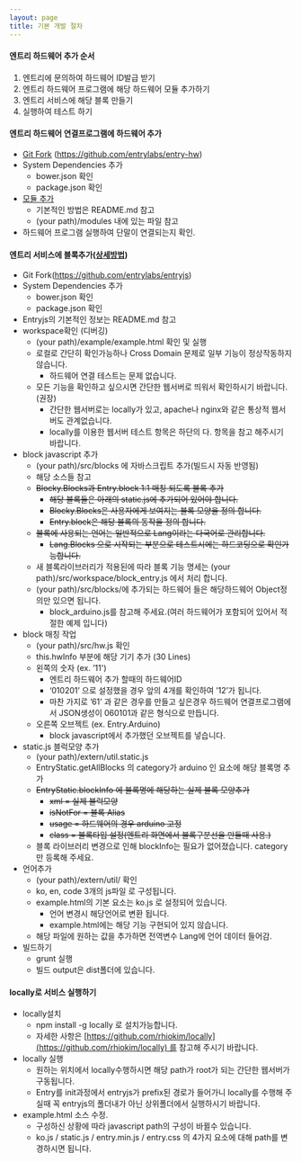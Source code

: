 ```yaml
---
layout: page
title: 기본 개발 절차
---
```


#### 엔트리 하드웨어 추가 순서
1. 엔트리에 문의하여 하드웨어 ID발급 받기
2. 엔트리 하드웨어 프로그램에 해당 하드웨어 모듈 추가하기
3. 엔트리 서비스에 해당 블록 만들기
4. 실행하여 테스트 하기


#### 엔트리 하드웨어 연결프로그램에 하드웨어 추가
* [Git Fork](https://github.com/entrylabs/entry-hw/wiki/Git-Fork-%EB%B0%A9%EB%B2%95) (https://github.com/entrylabs/entry-hw)
* System Dependencies 추가
    - bower.json 확인
    - package.json 확인
* [모듈 추가](https://github.com/entrylabs/entry-hw/wiki/%EB%AA%A8%EB%93%88-%EC%B6%94%EA%B0%80)
    - 기본적인 방법은 README.md 참고
    - (your path)/modules 내에 있는 파일 참고
* 하드웨어 프로그램 실행하여 단말이 연결되는지 확인.  

#### 엔트리 서비스에 블록추가([상세방법](https://github.com/entrylabs/entry-hw/wiki/%EB%B8%94%EB%A1%9D%EC%B6%94%EA%B0%80))  
* Git Fork(https://github.com/entrylabs/entryjs)
* System Dependencies 추가
    - bower.json 확인
    - package.json 확인
* Entryjs의 기본적인 정보는 README.md 참고
* workspace확인 (디버깅)
    - (your path)/example/example.html 확인 및 실행
    - 로컬로 간단히 확인가능하나 Cross Domain 문제로 일부 기능이 정상작동하지 않습니다.
        - 하드웨어 연결 테스트는 문제 없습니다.
    - 모든 기능을 확인하고 싶으시면 간단한 웹서버로 띄워서 확인하시기 바랍니다.(권장)
        - 간단한 웹서버로는 locally가 있고, apache나 nginx와 같은 통상적 웹서버도 관계없습니다.
        - locally를 이용한 웹서버 테스트 항목은 하단의 다. 항목을 참고 해주시기 바랍니다.
* block javascript 추가
    - (your path)/src/blocks 에 자바스크립트 추가(빌드시 자동 반영됨)
    - 해당 소스들 참고
    - ~~Blocky.Blocks과 Entry.block 1:1 매칭 되도록 블록 추가~~
        - ~~해당 블록들은 아래의 static.js에 추가되어 있어야 합니다.~~
        - ~~Blocky.Blocks은 사용자에게 보여지는 블록 모양을 정의 합니다.~~
        - ~~Entry.block은 해당 블록의 동작을 정의 합니다.~~
    - ~~블록에 사용되는 언어는 일반적으로 Lang이라는 다국어로 관리합니다.~~
        - ~~Lang.Blocks 으로 시작되는 부분으로 테스트시에는 하드코딩으로 확인가능합니다.~~
    - 새 블록라이브러리가 적용된에 따라 블록 기능 명세는 (your path)/src/workspace/block_entry.js 에서 처리 합니다.
    - (your path)/src/blocks/에 추가되는 하드웨어 들은 해당하드웨어 Object정의만 있으면 됩니다.
        - block_arduino.js를 참고해 주세요.(여러 하드웨어가 포함되어 있어서 적절한 예제 입니다)
* block 매칭 작업
    - (your path)/src/hw.js 확인
    - this.hwInfo 부분에 해당 기기 추가 (30 Lines)
    - 왼쪽의 숫자 (ex. ’11')
        - 엔트리 하드웨어 추가 할때의 하드웨어ID
        - ‘010201’ 으로 설정했을 경우 앞의 4개를 확인하여 ’12’가 됩니다.
        - 마찬 가지로 ’61’ 과 같은 경우를 만들고 싶은경우 하드웨어 연결프로그램에서 JSON생성이 060101과 같은 형식으로 만듭니다.
    - 오른쪽 오브젝트 (ex. Entry.Arduino)
        - block javascript에서 추가했던 오브젝트를 넣습니다.
* static.js 블럭모양 추가
    - (your path)/extern/util.static.js
    - EntryStatic.getAllBlocks 의 category가 arduino 인 요소에 해당 블록명 추가
    - ~~EntryStatic.blockInfo 에 블록명에 해당하는 실제 블록 모양추가~~
        - ~~xml = 실제 블럭모양~~
        - ~~isNotFor = 블록 Alias~~
        - ~~usage = 하드웨어의 경우 arduino 고정~~
        - ~~class = 블록타입 설정(엔트리 화면에서 블록구분선을 만들때 사용.)~~
    - 블록 라이브러리 변경으로 인해 blockInfo는 필요가 없어졌습니다. category만 등록해 주세요.
* 언어추가 
    - (your path)/extern/util/ 확인
    - ko, en, code 3개의 js파일 로 구성됩니다.
    - example.html의 기본 요소는 ko.js 로 설정되어 있습니다.
        - 언어 변경시 해당언어로 변환 됩니다.
        - example.html에는 해당 기능 구현되어 있지 않습니다.
    - 해당 파일에 원하는 값을 추가하면 전역변수 Lang에 언어 데이터 들어감.
* 빌드하기 
    - grunt 실행
    - 빌드 output은 dist폴더에 있습니다.  
    
#### locally로 서비스 실행하기
* locally설치 
    - npm install -g locally 로 설치가능합니다.
    - 자세한 사항은 [https://github.com/rhiokim/locally](https://github.com/rhiokim/locally) 를 참고해 주시기 바랍니다.
* locally 실행 
    - 원하는 위치에서 locally수행하시면 해당 path가 root가 되는 간단한 웹서버가 구동됩니다.
    - Entry를 init과정에서 entryjs가 prefix된 경로가 들어가니 locally를 수행해 주실때 꼭 entryjs의 폴더내가 아닌 상위폴더에서 실행하시기 바랍니다.
* example.html 소스 수정. 
    - 구성하신 상황에 따라 javascript path의 구성이 바뀔수 있습니다. 
    - ko.js / static.js / entry.min.js / entry.css 의 4가지 요소에 대해 path를 변경하시면 됩니다.